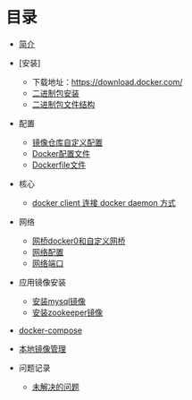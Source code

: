 # 目录

* [简介](README.md)
* [安装]
  * 下载地址：https://download.docker.com/
  * [二进制包安装](install/binaryInstall.md)
  * [二进制包文件结构](install/binaryArch.md)
* 配置
  * [镜像仓库自定义配置](config/dockerRepertoryConfig.md)
  * [Docker配置文件](config/dockerConfig.md)
  * [Dockerfile文件](config/dockerfile.md)
* 核心
  * [docker client 连接 docker daemon 方式](core/connectionWay.md)
* 网络
    * [网桥docker0和自定义网桥](net/docker0.md)
    * [网络配置](net/networkConfig.md)
    * [网络端口](net/port.md)

* 应用镜像安装
  * [安装mysql镜像](imagesInstall/docker-mysql.md)
  * [安装zookeeper镜像](imagesInstall/docker-zookeeper.md)

* [docker-compose](docker-compose/docker-compose.md)

* [本地镜像管理](localImagesManage/importExportOrSaveLoad.md)

* 问题记录
  * [未解决的问题](problems/unresolved.md)
